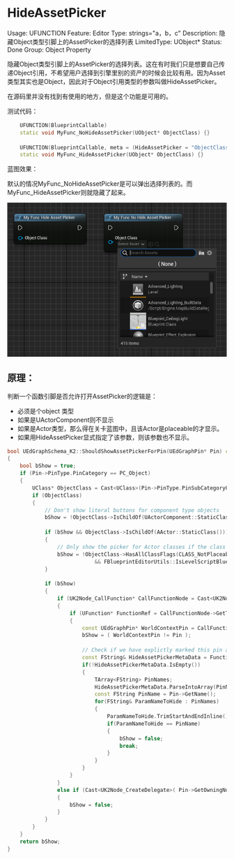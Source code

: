 # HideAssetPicker

Usage: UFUNCTION
Feature: Editor
Type: strings="a，b，c"
Description: 隐藏Object类型引脚上的AssetPicker的选择列表
LimitedType: UObject*
Status: Done
Group: Object Property

隐藏Object类型引脚上的AssetPicker的选择列表。这在有时我们只是想要自己传递Object引用，不希望用户选择到引擎里别的资产的时候会比较有用。因为Asset类型其实也是Object，因此对于Object引用类型的参数叫做HideAssetPicker。

在源码里并没有找到有使用的地方，但是这个功能是可用的。

测试代码：

```cpp
	UFUNCTION(BlueprintCallable)
	static void MyFunc_NoHideAssetPicker(UObject* ObjectClass) {}

	UFUNCTION(BlueprintCallable, meta = (HideAssetPicker = "ObjectClass"))
	static void MyFunc_HideAssetPicker(UObject* ObjectClass) {}
```

蓝图效果：

默认的情况MyFunc_NoHideAssetPicker是可以弹出选择列表的。而MyFunc_HideAssetPicker则就隐藏了起来。

![Untitled](HideAssetPicker/Untitled.png)

## 原理：

判断一个函数引脚是否允许打开AssetPicker的逻辑是：

- 必须是个object 类型
- 如果是UActorComponent则不显示
- 如果是Actor类型，那么得在关卡蓝图中，且该Actor是placeable的才显示。
- 如果用HideAssetPicker显式指定了该参数，则该参数也不显示。

```cpp
bool UEdGraphSchema_K2::ShouldShowAssetPickerForPin(UEdGraphPin* Pin) const
{
	bool bShow = true;
	if (Pin->PinType.PinCategory == PC_Object)
	{
		UClass* ObjectClass = Cast<UClass>(Pin->PinType.PinSubCategoryObject.Get());
		if (ObjectClass)
		{
			// Don't show literal buttons for component type objects
			bShow = !ObjectClass->IsChildOf(UActorComponent::StaticClass());

			if (bShow && ObjectClass->IsChildOf(AActor::StaticClass()))
			{
				// Only show the picker for Actor classes if the class is placeable and we are in the level script
				bShow = !ObjectClass->HasAllClassFlags(CLASS_NotPlaceable)
							&& FBlueprintEditorUtils::IsLevelScriptBlueprint(FBlueprintEditorUtils::FindBlueprintForNode(Pin->GetOwningNode()));
			}

			if (bShow)
			{
				if (UK2Node_CallFunction* CallFunctionNode = Cast<UK2Node_CallFunction>(Pin->GetOwningNode()))
				{
					if (UFunction* FunctionRef = CallFunctionNode->GetTargetFunction())
					{
						const UEdGraphPin* WorldContextPin = CallFunctionNode->FindPin(FunctionRef->GetMetaData(FBlueprintMetadata::MD_WorldContext));
						bShow = ( WorldContextPin != Pin );

						// Check if we have explictly marked this pin as hiding the asset picker
						const FString& HideAssetPickerMetaData = FunctionRef->GetMetaData(FBlueprintMetadata::MD_HideAssetPicker);
						if(!HideAssetPickerMetaData.IsEmpty())
						{
							TArray<FString> PinNames;
							HideAssetPickerMetaData.ParseIntoArray(PinNames, TEXT(","), true);
							const FString PinName = Pin->GetName();
							for(FString& ParamNameToHide : PinNames)
							{
								ParamNameToHide.TrimStartAndEndInline();
								if(ParamNameToHide == PinName)
								{
									bShow = false;
									break;
								}
							}
						}
					}
				}
				else if (Cast<UK2Node_CreateDelegate>( Pin->GetOwningNode())) 
				{
					bShow = false;
				}
			}
		}
	}
	return bShow;
}

```